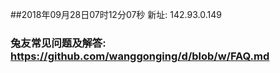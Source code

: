 ##2018年09月28日07时12分07秒 新址: 142.93.0.149
### 兔友常见问题及解答: https://github.com/wanggonging/d/blob/w/FAQ.md
